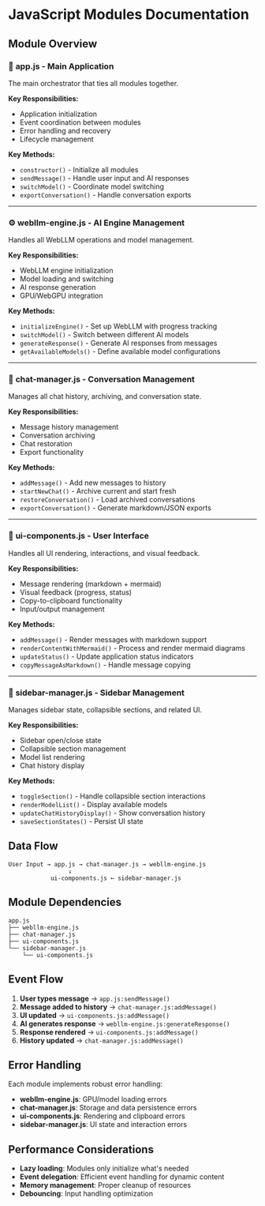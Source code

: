 # JavaScript Modules Documentation

## Module Overview

### 🚀 **app.js** - Main Application
The main orchestrator that ties all modules together.

**Key Responsibilities:**
- Application initialization
- Event coordination between modules
- Error handling and recovery
- Lifecycle management

**Key Methods:**
- `constructor()` - Initialize all modules
- `sendMessage()` - Handle user input and AI responses
- `switchModel()` - Coordinate model switching
- `exportConversation()` - Handle conversation exports

---

### ⚙️ **webllm-engine.js** - AI Engine Management
Handles all WebLLM operations and model management.

**Key Responsibilities:**
- WebLLM engine initialization
- Model loading and switching
- AI response generation
- GPU/WebGPU integration

**Key Methods:**
- `initializeEngine()` - Set up WebLLM with progress tracking
- `switchModel()` - Switch between different AI models
- `generateResponse()` - Generate AI responses from messages
- `getAvailableModels()` - Define available model configurations

---

### 💬 **chat-manager.js** - Conversation Management
Manages all chat history, archiving, and conversation state.

**Key Responsibilities:**
- Message history management
- Conversation archiving
- Chat restoration
- Export functionality

**Key Methods:**
- `addMessage()` - Add new messages to history
- `startNewChat()` - Archive current and start fresh
- `restoreConversation()` - Load archived conversations
- `exportConversation()` - Generate markdown/JSON exports

---

### 🎨 **ui-components.js** - User Interface
Handles all UI rendering, interactions, and visual feedback.

**Key Responsibilities:**
- Message rendering (markdown + mermaid)
- Visual feedback (progress, status)
- Copy-to-clipboard functionality
- Input/output management

**Key Methods:**
- `addMessage()` - Render messages with markdown support
- `renderContentWithMermaid()` - Process and render mermaid diagrams
- `updateStatus()` - Update application status indicators
- `copyMessageAsMarkdown()` - Handle message copying

---

### 📱 **sidebar-manager.js** - Sidebar Management
Manages sidebar state, collapsible sections, and related UI.

**Key Responsibilities:**
- Sidebar open/close state
- Collapsible section management
- Model list rendering
- Chat history display

**Key Methods:**
- `toggleSection()` - Handle collapsible section interactions
- `renderModelList()` - Display available models
- `updateChatHistoryDisplay()` - Show conversation history
- `saveSectionStates()` - Persist UI state

## Data Flow

```
User Input → app.js → chat-manager.js → webllm-engine.js
                 ↓
            ui-components.js ← sidebar-manager.js
```

## Module Dependencies

```
app.js
├── webllm-engine.js
├── chat-manager.js
├── ui-components.js
└── sidebar-manager.js
    └── ui-components.js
```

## Event Flow

1. **User types message** → `app.js:sendMessage()`
2. **Message added to history** → `chat-manager.js:addMessage()`
3. **UI updated** → `ui-components.js:addMessage()`
4. **AI generates response** → `webllm-engine.js:generateResponse()`
5. **Response rendered** → `ui-components.js:addMessage()`
6. **History updated** → `chat-manager.js:addMessage()`

## Error Handling

Each module implements robust error handling:
- **webllm-engine.js**: GPU/model loading errors
- **chat-manager.js**: Storage and data persistence errors
- **ui-components.js**: Rendering and clipboard errors
- **sidebar-manager.js**: UI state and interaction errors

## Performance Considerations

- **Lazy loading**: Modules only initialize what's needed
- **Event delegation**: Efficient event handling for dynamic content
- **Memory management**: Proper cleanup of resources
- **Debouncing**: Input handling optimization